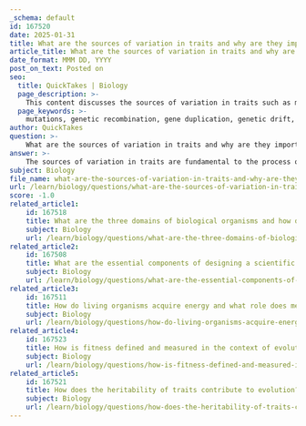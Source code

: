 ```yaml
---
_schema: default
id: 167520
date: 2025-01-31
title: What are the sources of variation in traits and why are they important for evolution?
article_title: What are the sources of variation in traits and why are they important for evolution?
date_format: MMM DD, YYYY
post_on_text: Posted on
seo:
  title: QuickTakes | Biology
  page_description: >-
    This content discusses the sources of variation in traits such as mutations, genetic recombination, and gene duplication, and explains their significance for evolution, adaptation, and speciation.
  page_keywords: >-
    mutations, genetic recombination, gene duplication, genetic drift, environmental factors, natural selection, genetic variation, adaptation, speciation, evolutionary innovation
author: QuickTakes
question: >-
    What are the sources of variation in traits and why are they important for evolution?
answer: >-
    The sources of variation in traits are fundamental to the process of evolution, as they provide the genetic diversity necessary for natural selection to act upon. Here are the primary sources of genetic variation and their importance for evolution:\n\n### Sources of Variation in Traits\n\n1. **Mutations**: \n   - Mutations are random changes in the DNA sequence that can introduce new alleles (variations of a gene) into a population. They are considered the ultimate source of genetic variation. While many mutations may be neutral or harmful, some can confer advantageous traits that enhance an organism's fitness.\n\n2. **Genetic Recombination**: \n   - During sexual reproduction, genetic recombination occurs when chromosomes exchange genetic material. This process creates new combinations of alleles, leading to increased genetic diversity among offspring. It is particularly significant in species that reproduce sexually, as it allows for a mix of traits from both parents.\n\n3. **Gene Duplication**: \n   - Gene duplication can lead to the creation of new genes that may acquire new functions over time. This process can contribute to evolutionary innovation by providing raw material for the development of new traits.\n\n4. **Genetic Drift**: \n   - Genetic drift refers to random changes in allele frequencies within a population, particularly in small populations. This can lead to the loss of genetic variation over time and can result in the fixation of certain alleles, regardless of their effect on fitness.\n\n5. **Environmental Factors**: \n   - While genetic variation is primarily driven by genetic mechanisms, environmental factors can also influence the expression of traits. For example, phenotypic plasticity allows organisms to change their traits in response to environmental conditions, which can affect survival and reproduction.\n\n### Importance of Variation for Evolution\n\n- **Raw Material for Natural Selection**: Variation is essential for natural selection, as it provides the diversity needed for some individuals to have advantageous traits that improve their chances of survival and reproduction. Without variation, there would be no differential survival, and evolution could not occur.\n\n- **Adaptation**: Populations with greater genetic variation are more likely to adapt to changing environments. This adaptability is crucial for the long-term survival of species, especially in the face of environmental changes, diseases, and other challenges.\n\n- **Speciation**: Genetic variation can lead to the development of new species through processes such as adaptive radiation, where populations evolve different traits in response to diverse environmental pressures.\n\nIn summary, the sources of variation in traits, including mutations, genetic recombination, gene duplication, and genetic drift, are vital for the evolutionary process. They provide the necessary genetic diversity that enables populations to adapt, survive, and evolve over time.
subject: Biology
file_name: what-are-the-sources-of-variation-in-traits-and-why-are-they-important-for-evolution.md
url: /learn/biology/questions/what-are-the-sources-of-variation-in-traits-and-why-are-they-important-for-evolution
score: -1.0
related_article1:
    id: 167518
    title: What are the three domains of biological organisms and how do they differ?
    subject: Biology
    url: /learn/biology/questions/what-are-the-three-domains-of-biological-organisms-and-how-do-they-differ
related_article2:
    id: 167508
    title: What are the essential components of designing a scientific experiment?
    subject: Biology
    url: /learn/biology/questions/what-are-the-essential-components-of-designing-a-scientific-experiment
related_article3:
    id: 167511
    title: How do living organisms acquire energy and what role does metabolism play?
    subject: Biology
    url: /learn/biology/questions/how-do-living-organisms-acquire-energy-and-what-role-does-metabolism-play
related_article4:
    id: 167523
    title: How is fitness defined and measured in the context of evolution?
    subject: Biology
    url: /learn/biology/questions/how-is-fitness-defined-and-measured-in-the-context-of-evolution
related_article5:
    id: 167521
    title: How does the heritability of traits contribute to evolution?
    subject: Biology
    url: /learn/biology/questions/how-does-the-heritability-of-traits-contribute-to-evolution
---
```


&nbsp;
